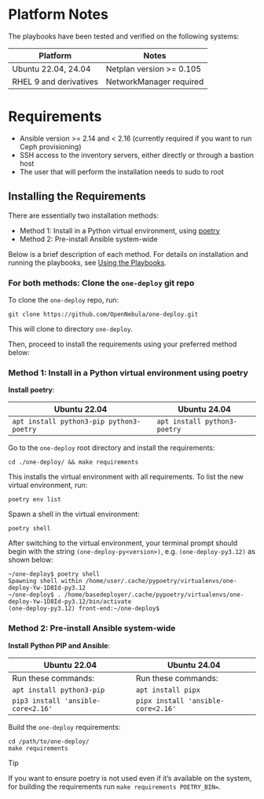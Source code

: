 [//]: # ( vim: set wrap : )

# Platform Notes

The playbooks have been tested and verified on the following systems:

| Platform               | Notes                    |
| ---------------------- | ------------------------ |
| Ubuntu 22.04, 24.04    | Netplan version >= 0.105 |
| RHEL 9 and derivatives | NetworkManager required  |

# Requirements

* Ansible version >= 2.14 and < 2.16 (currently required if you want to run Ceph provisioning)
* SSH access to the inventory servers, either directly or through a bastion host
* The user that will perform the installation needs to sudo to root

## Installing the Requirements
There are essentially two installation methods:

* Method 1: Install in a Python virtual environment, using [poetry](https://python-poetry.org/)
* Method 2: Pre-install Ansible system-wide

Below is a brief description of each method. For details on installation and running the playbooks, see [Using the Playbooks](sys_use).

### For both methods: Clone the `one-deploy` git repo

To clone the `one-deploy` repo, run:

```
git clone https://github.com/OpenNebula/one-deploy.git
```

This will clone to directory `one-deploy`.

Then, proceed to install the requirements using your preferred method below:

### Method 1: Install in a Python virtual environment using poetry

**Install poetry**:

| Ubuntu 22.04                              | Ubuntu 24.04                 |
|-------------------------------------------|------------------------------|
| `apt install python3-pip python3-poetry`  | `apt install python3-poetry` |

Go to the `one-deploy` root directory and install the requirements:

```
cd ./one-deploy/ && make requirements
```

This installs the virtual environment with all requirements. To list the new virtual environment, run:
```
poetry env list
```

Spawn a shell in the virtual environment:
```
poetry shell
```

After switching to the virtual environment, your terminal prompt should begin with the string `(one-deploy-py<version>)`, e.g. `(one-deploy-py3.12)` as shown below:

```
~/one-deploy$ poetry shell
Spawning shell within /home/user/.cache/pypoetry/virtualenvs/one-deploy-Yw-1D8Id-py3.12
~/one-deploy$ . /home/basedeployer/.cache/pypoetry/virtualenvs/one-deploy-Yw-1D8Id-py3.12/bin/activate
(one-deploy-py3.12) front-end:~/one-deploy$
```

### Method 2: Pre-install Ansible system-wide

**Install Python PIP and Ansible**:

| Ubuntu 22.04                              | Ubuntu 24.04                 |
|-------------------------------------------|------------------------------------|
| Run these commands:                       | Run these commands:                |
| `apt install python3-pip`                 | `apt install pipx`                 |
| `pip3 install 'ansible-core<2.16'`        | `pipx install 'ansible-core<2.16'` |

Build the `one-deploy` requirements:
```
cd /path/to/one-deploy/
make requirements
```

> [!TIP]
> If you want to ensure poetry is not used even if it’s available on the system, for building the requirements run `make requirements POETRY_BIN=`.

